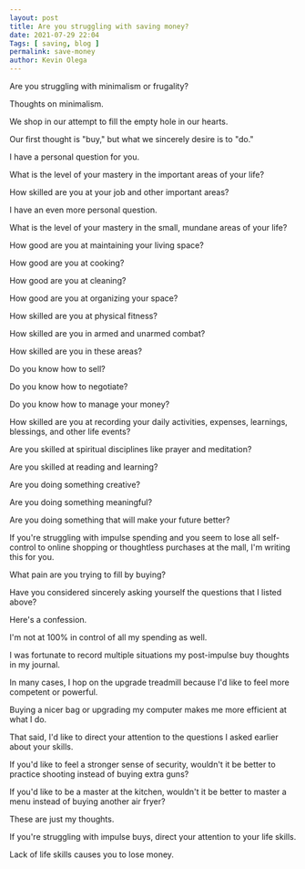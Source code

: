 ```yaml
--- 
layout: post 
title: Are you struggling with saving money?
date: 2021-07-29 22:04
Tags: [ saving, blog ]
permalink: save-money 
author: Kevin Olega 
--- 
```

Are you struggling with minimalism or frugality?

Thoughts on minimalism.

We shop in our attempt to fill the empty hole in our hearts.

Our first thought is "buy," but what we sincerely desire is to "do."

I have a personal question for you.

What is the level of your mastery in the important areas of your life?

How skilled are you at your job and other important areas?

I have an even more personal question.

What is the level of your mastery in the small, mundane areas of your life?

How good are you at maintaining your living space?

How good are you at cooking?

How good are you at cleaning?

How good are you at organizing your space?

How skilled are you at physical fitness?

How skilled are you in armed and unarmed combat?

How skilled are you in these areas?

Do you know how to sell?

Do you know how to negotiate?

Do you know how to manage your money?

How skilled are you at recording your daily activities, expenses, learnings, blessings, and other life events?

Are you skilled at spiritual disciplines like prayer and meditation?

Are you skilled at reading and learning?

Are you doing something creative?

Are you doing something meaningful?

Are you doing something that will make your future better?

If you're struggling with impulse spending and you seem to lose all self-control to online shopping or thoughtless purchases at the mall, I'm writing this for you.

What pain are you trying to fill by buying?

Have you considered sincerely asking yourself the questions that I listed above?

Here's a confession.

I'm not at 100% in control of all my spending as well.

I was fortunate to record multiple situations my post-impulse buy thoughts in my journal.

In many cases, I hop on the upgrade treadmill because I'd like to feel more competent or powerful.

Buying a nicer bag or upgrading my computer makes me more efficient at what I do.

That said, I'd like to direct your attention to the questions I asked earlier about your skills.

If you'd like to feel a stronger sense of security, wouldn't it be better to practice shooting instead of buying extra guns?

If you'd like to be a master at the kitchen, wouldn't it be better to master a menu instead of buying another air fryer?

These are just my thoughts.

If you're struggling with impulse buys, direct your attention to your life skills.

Lack of life skills causes you to lose money.

